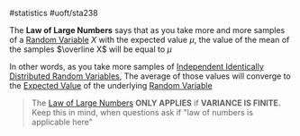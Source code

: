 #statistics #uoft/sta238 

The **Law of Large Numbers** says that as you take more and more samples of a [Random Variable](Random%20Variable.md) $X$ with the expected value $\mu$, the value of the mean of the samples $\overline X$ will be equal to $\mu$

In other words, as you take more samples of [Independent Identically Distributed Random Variables](Independent%20Identically%20Distributed%20Random%20Variables.md), The average of those values will converge to the [Expected Value](../STA237%20Notes/Expected%20Value.md) of the underlying [Random Variable](Random%20Variable.md)

> The [Law of Large Numbers](.md) **ONLY APPLIES** if **VARIANCE IS FINITE.**  
> 	Keep this in mind, when questions ask if "law of numbers is applicable here"